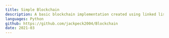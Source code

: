 ```yaml
---
title: Simple Blockchain
description: A basic blockchain implementation created using linked lists. The idea is derived from a lecture given during the IB CompSci HL course. It was created to apply my knowledge and to better percieve blockchain's potential.
languages: Python
github: https://github.com/jackpeck2004/Blockchain
date: 2021-03
---
```

